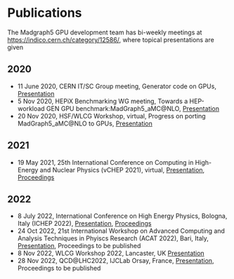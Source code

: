 # Publications

The Madgraph5 GPU development team has bi-weekly meetings at <a href="https://indico.cern.ch/category/12586/" target="_blank">https://indico.cern.ch/category/12586/</a>, where topical presentations are given

## 2020

- 11 June 2020, CERN IT/SC Group meeting, Generator code on GPUs, <a href="https://indico.cern.ch/event/921329/" target="_blank">Presentation</a>
- 5 Nov 2020, HEPiX Benchmarking WG meeting, Towards a HEP-workload GEN GPU benchmark:MadGraph5_aMC@NLO, <a href="https://indico.cern.ch/event/946409" target="_blank">Presentation</a>
- 20 Nov 2020, HSF/WLCG Workshop, virtual, Progress on porting MadGraph5_aMC@NLO to GPUs, <a href="https://indico.cern.ch/event/941278/contributions/4101793/" target="_blank">Presentation</a>

## 2021

- 19 May 2021, 25th International Conference on Computing in High-Energy and Nuclear Physics (vCHEP 2021), virtual, <a href="https://indico.cern.ch/event/948465/contributions/4323568/" target="_blank">Presentation</a>, <a href="https://doi.org/10.1051/epjconf/202125103045" target="_blank">Proceedings</a>

## 2022

- 8 July 2022, International Conference on High Energy Physics, Bologna, Italy (ICHEP 2022), <a href="https://agenda.infn.it/event/28874/contributions/169193/" target="_blank">Presentation</a>, <a href="https://doi.org/10.22323/1.414.0212" target="_blank">Proceedings</a>
- 24 Oct 2022, 21st International Workshop on Advanced Computing and Analysis Techniques in Phyiscs Research (ACAT 2022), Bari, Italy, <a href="https://indico.cern.ch/event/1106990/contributions/4997226/" target="_blank">Presentation</a>, Proceedings to be published
- 8 Nov 2022, WLCG Workshop 2022, Lancaster, UK  <a href="https://indico.cern.ch/event/1162261/contributions/5115117/" target="_blank">Presentation</a>
- 28 Nov 2022, QCD@LHC2022, IJCLab Orsay, France, <a href="https://indico.cern.ch/event/1150707/contributions/5147183/" target="_blank">Presentation</a>, Proceedings to be published
